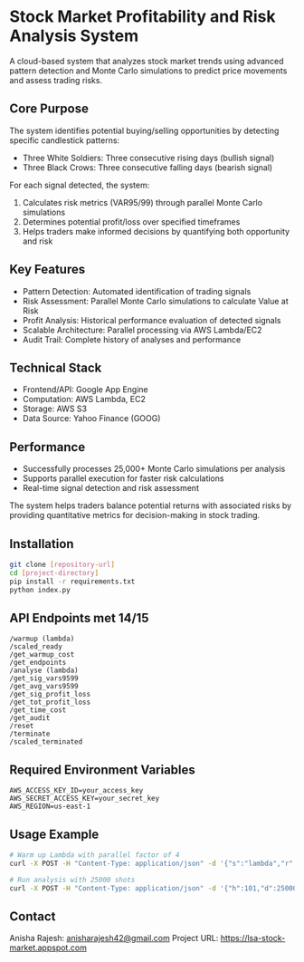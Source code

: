 # Stock Market Profitability and Risk Analysis System

A cloud-based system that analyzes stock market trends using advanced pattern detection and Monte Carlo simulations to predict price movements and assess trading risks.

## Core Purpose
The system identifies potential buying/selling opportunities by detecting specific candlestick patterns:
- Three White Soldiers: Three consecutive rising days (bullish signal)
- Three Black Crows: Three consecutive falling days (bearish signal)

For each signal detected, the system:
1. Calculates risk metrics (VAR95/99) through parallel Monte Carlo simulations
2. Determines potential profit/loss over specified timeframes
3. Helps traders make informed decisions by quantifying both opportunity and risk

## Key Features
- Pattern Detection: Automated identification of trading signals
- Risk Assessment: Parallel Monte Carlo simulations to calculate Value at Risk
- Profit Analysis: Historical performance evaluation of detected signals
- Scalable Architecture: Parallel processing via AWS Lambda/EC2
- Audit Trail: Complete history of analyses and performance

## Technical Stack
- Frontend/API: Google App Engine
- Computation: AWS Lambda, EC2
- Storage: AWS S3
- Data Source: Yahoo Finance (GOOG)

## Performance
- Successfully processes 25,000+ Monte Carlo simulations per analysis
- Supports parallel execution for faster risk calculations
- Real-time signal detection and risk assessment

The system helps traders balance potential returns with associated risks by providing quantitative metrics for decision-making in stock trading.

## Installation
```bash
git clone [repository-url]
cd [project-directory]
pip install -r requirements.txt
python index.py
```

## API Endpoints met 14/15
```
/warmup (lambda)
/scaled_ready
/get_warmup_cost
/get_endpoints
/analyse (lambda)
/get_sig_vars9599
/get_avg_vars9599
/get_sig_profit_loss
/get_tot_profit_loss
/get_time_cost
/get_audit
/reset
/terminate
/scaled_terminated
```

## Required Environment Variables
```
AWS_ACCESS_KEY_ID=your_access_key
AWS_SECRET_ACCESS_KEY=your_secret_key
AWS_REGION=us-east-1
```

## Usage Example
```bash
# Warm up Lambda with parallel factor of 4
curl -X POST -H "Content-Type: application/json" -d '{"s":"lambda","r":4}' /warmup

# Run analysis with 25000 shots
curl -X POST -H "Content-Type: application/json" -d '{"h":101,"d":25000,"t":"buy","p":7}' /analyse
```

## Contact
Anisha Rajesh: anisharajesh42@gmail.com
Project URL: https://lsa-stock-market.appspot.com
